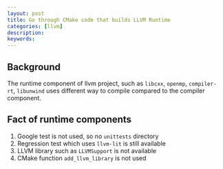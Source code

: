 ```yaml
---
layout: post
title: Go through CMake code that builds LLVM Runtime
categories: [llvm]
description:
keywords:
---
```


## Background

The runtime component of llvm project, such as `libcxx`, `openmp`, `compiler-rt`, `libunwind`
uses different way to compile compared to the compiler component.

## Fact of runtime components

1. Google test is not used, so no `unittests` directory
2. Regression test which uses `llvm-lit` is still available
3. LLVM library such as `LLVMSupport` is not available
4. CMake function `add_llvm_library` is not used
